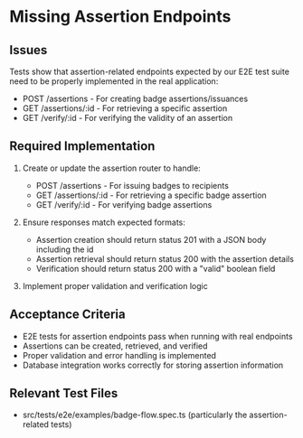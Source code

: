 # Missing Assertion Endpoints

## Issues

Tests show that assertion-related endpoints expected by our E2E test suite need to be properly implemented in the real application:

- POST /assertions - For creating badge assertions/issuances
- GET /assertions/:id - For retrieving a specific assertion
- GET /verify/:id - For verifying the validity of an assertion

## Required Implementation

1. Create or update the assertion router to handle:
   - POST /assertions - For issuing badges to recipients
   - GET /assertions/:id - For retrieving a specific badge assertion
   - GET /verify/:id - For verifying badge assertions

2. Ensure responses match expected formats:
   - Assertion creation should return status 201 with a JSON body including the id
   - Assertion retrieval should return status 200 with the assertion details
   - Verification should return status 200 with a "valid" boolean field

3. Implement proper validation and verification logic

## Acceptance Criteria

- E2E tests for assertion endpoints pass when running with real endpoints
- Assertions can be created, retrieved, and verified
- Proper validation and error handling is implemented
- Database integration works correctly for storing assertion information

## Relevant Test Files

- src/tests/e2e/examples/badge-flow.spec.ts (particularly the assertion-related tests) 
